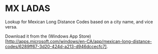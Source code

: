 MX LADAS
========

Lookup for Mexican Long Distance Codes based on a city name, and vice versa.

Download it from the 
(Windows App Store)[http://apps.microsoft.com/windows/en-CA/app/mexican-long-distance-codes/6289ff67-3d20-424d-a213-d946dccecfc7].

